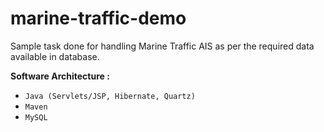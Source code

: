 # marine-traffic-demo

Sample task done for handling Marine Traffic AIS as per the required data available in database.

**Software Architecture :** 
- `Java (Servlets/JSP, Hibernate, Quartz)`
- `Maven`
- `MySQL`

 